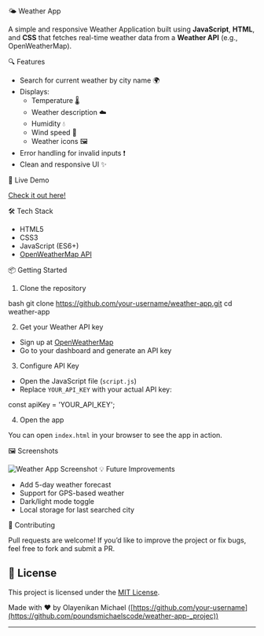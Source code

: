
🌤️ Weather App

A simple and responsive Weather Application built using **JavaScript**, **HTML**, and **CSS** that fetches real-time weather data from a **Weather API** (e.g., OpenWeatherMap).

🔍 Features

- Search for current weather by city name 🌍
- Displays:
  - Temperature 🌡️
  - Weather description ☁️
  - Humidity 💧
  - Wind speed 💨
  - Weather icons 🖼️
- Error handling for invalid inputs ❗
- Clean and responsive UI ✨

🚀 Live Demo

[Check it out here!](#) <!-- Replace with your actual deployed app link -->

🛠️ Tech Stack

- HTML5
- CSS3
- JavaScript (ES6+)
- [OpenWeatherMap API](https://openweathermap.org/api)

 📦 Getting Started

1. Clone the repository

bash
git clone https://github.com/your-username/weather-app.git
cd weather-app


2. Get your Weather API key

- Sign up at [OpenWeatherMap](https://openweathermap.org/)
- Go to your dashboard and generate an API key

3. Configure API Key

- Open the JavaScript file (`script.js`)
- Replace `YOUR_API_KEY` with your actual API key:

const apiKey = 'YOUR_API_KEY';


4. Open the app

You can open `index.html` in your browser to see the app in action.

 🖼️ Screenshots

![Weather App Screenshot](screenshot.png) 
 💡 Future Improvements

- Add 5-day weather forecast
- Support for GPS-based weather
- Dark/light mode toggle
- Local storage for last searched city

 🙌 Contributing

Pull requests are welcome! If you’d like to improve the project or fix bugs, feel free to fork and submit a PR.

## 📄 License

This project is licensed under the [MIT License](LICENSE).


Made with ❤️ by Olayenikan Michael ([https://github.com/your-username](https://github.com/poundsmichaelscode/weather-app-_projec))

---

